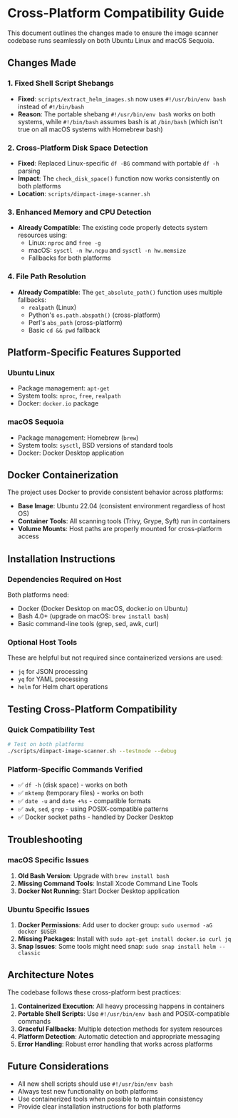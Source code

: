 # Cross-Platform Compatibility Guide

This document outlines the changes made to ensure the image scanner codebase runs seamlessly on both Ubuntu Linux and macOS Sequoia.

## Changes Made

### 1. Fixed Shell Script Shebangs
- **Fixed**: `scripts/extract_helm_images.sh` now uses `#!/usr/bin/env bash` instead of `#!/bin/bash`
- **Reason**: The portable shebang `#!/usr/bin/env bash` works on both systems, while `#!/bin/bash` assumes bash is at `/bin/bash` (which isn't true on all macOS systems with Homebrew bash)

### 2. Cross-Platform Disk Space Detection
- **Fixed**: Replaced Linux-specific `df -BG` command with portable `df -h` parsing
- **Impact**: The `check_disk_space()` function now works consistently on both platforms
- **Location**: `scripts/dimpact-image-scanner.sh`

### 3. Enhanced Memory and CPU Detection
- **Already Compatible**: The existing code properly detects system resources using:
  - Linux: `nproc` and `free -g`
  - macOS: `sysctl -n hw.ncpu` and `sysctl -n hw.memsize`
  - Fallbacks for both platforms

### 4. File Path Resolution
- **Already Compatible**: The `get_absolute_path()` function uses multiple fallbacks:
  - `realpath` (Linux)
  - Python's `os.path.abspath()` (cross-platform)
  - Perl's `abs_path` (cross-platform)
  - Basic `cd && pwd` fallback

## Platform-Specific Features Supported

### Ubuntu Linux
- Package management: `apt-get`
- System tools: `nproc`, `free`, `realpath`
- Docker: `docker.io` package

### macOS Sequoia
- Package management: Homebrew (`brew`)
- System tools: `sysctl`, BSD versions of standard tools
- Docker: Docker Desktop application

## Docker Containerization

The project uses Docker to provide consistent behavior across platforms:

- **Base Image**: Ubuntu 22.04 (consistent environment regardless of host OS)
- **Container Tools**: All scanning tools (Trivy, Grype, Syft) run in containers
- **Volume Mounts**: Host paths are properly mounted for cross-platform access

## Installation Instructions

### Dependencies Required on Host

Both platforms need:
- Docker (Docker Desktop on macOS, docker.io on Ubuntu)
- Bash 4.0+ (upgrade on macOS: `brew install bash`)
- Basic command-line tools (grep, sed, awk, curl)

### Optional Host Tools
These are helpful but not required since containerized versions are used:
- `jq` for JSON processing
- `yq` for YAML processing
- `helm` for Helm chart operations

## Testing Cross-Platform Compatibility

### Quick Compatibility Test
```bash
# Test on both platforms
./scripts/dimpact-image-scanner.sh --testmode --debug
```

### Platform-Specific Commands Verified
- ✅ `df -h` (disk space) - works on both
- ✅ `mktemp` (temporary files) - works on both
- ✅ `date -u` and `date +%s` - compatible formats
- ✅ `awk`, `sed`, `grep` - using POSIX-compatible patterns
- ✅ Docker socket paths - handled by Docker Desktop

## Troubleshooting

### macOS Specific Issues
1. **Old Bash Version**: Upgrade with `brew install bash`
2. **Missing Command Tools**: Install Xcode Command Line Tools
3. **Docker Not Running**: Start Docker Desktop application

### Ubuntu Specific Issues
1. **Docker Permissions**: Add user to docker group: `sudo usermod -aG docker $USER`
2. **Missing Packages**: Install with `sudo apt-get install docker.io curl jq`
3. **Snap Issues**: Some tools might need snap: `sudo snap install helm --classic`

## Architecture Notes

The codebase follows these cross-platform best practices:

1. **Containerized Execution**: All heavy processing happens in containers
2. **Portable Shell Scripts**: Use `#!/usr/bin/env bash` and POSIX-compatible commands
3. **Graceful Fallbacks**: Multiple detection methods for system resources
4. **Platform Detection**: Automatic detection and appropriate messaging
5. **Error Handling**: Robust error handling that works across platforms

## Future Considerations

- All new shell scripts should use `#!/usr/bin/env bash`
- Always test new functionality on both platforms
- Use containerized tools when possible to maintain consistency
- Provide clear installation instructions for both platforms 
